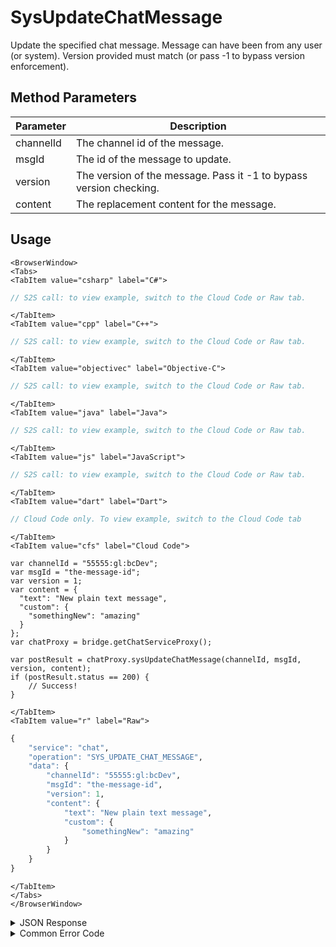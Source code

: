 # SysUpdateChatMessage

Update the specified chat message. Message can have been from any user (or system). Version provided must match (or pass -1 to bypass version enforcement).

<PartialServop service_name="chat" operation_name="SYS_UPDATE_CHAT_MESSAGE" />

## Method Parameters
Parameter | Description
--------- | -----------
channelId | The channel id of the message. 
msgId | The id of the message to update. 
version | The version of the message. Pass it -1 to bypass version checking. 
content | The replacement content for the message. 

## Usage

```mdx-code-block
<BrowserWindow>
<Tabs>
<TabItem value="csharp" label="C#">
```

```csharp
// S2S call: to view example, switch to the Cloud Code or Raw tab.
```

```mdx-code-block
</TabItem>
<TabItem value="cpp" label="C++">
```

```cpp
// S2S call: to view example, switch to the Cloud Code or Raw tab.
```

```mdx-code-block
</TabItem>
<TabItem value="objectivec" label="Objective-C">
```

```objectivec
// S2S call: to view example, switch to the Cloud Code or Raw tab.
```

```mdx-code-block
</TabItem>
<TabItem value="java" label="Java">
```

```java
// S2S call: to view example, switch to the Cloud Code or Raw tab.
```

```mdx-code-block
</TabItem>
<TabItem value="js" label="JavaScript">
```

```javascript
// S2S call: to view example, switch to the Cloud Code or Raw tab.
```

```mdx-code-block
</TabItem>
<TabItem value="dart" label="Dart">
```

```dart
// Cloud Code only. To view example, switch to the Cloud Code tab
```

```mdx-code-block
</TabItem>
<TabItem value="cfs" label="Cloud Code">
```

```cfscript
var channelId = "55555:gl:bcDev";
var msgId = "the-message-id";
var version = 1;
var content = {
  "text": "New plain text message",
  "custom": {
    "somethingNew": "amazing"
  }
};
var chatProxy = bridge.getChatServiceProxy();

var postResult = chatProxy.sysUpdateChatMessage(channelId, msgId, version, content);
if (postResult.status == 200) {
    // Success!
}
```

```mdx-code-block
</TabItem>
<TabItem value="r" label="Raw">
```

```r
{
	"service": "chat",
	"operation": "SYS_UPDATE_CHAT_MESSAGE",
	"data": {
		"channelId": "55555:gl:bcDev",
		"msgId": "the-message-id",
		"version": 1,
		"content": {
			"text": "New plain text message",
			"custom": {
				"somethingNew": "amazing"
			}
		}
	}
}
```

```mdx-code-block
</TabItem>
</Tabs>
</BrowserWindow>
```

<details>
<summary>JSON Response</summary>

```json
{
    "status": 200,
    "data": {}
}
```
</details>

<details>
<summary>Common Error Code</summary>

### Status Codes
Code | Name | Description
---- | ---- | -----------
40346 | INSUFFICIDENT_PERMISSIONS | The channel id provided is invalid.
40595 | CHAT_MESSASAGE_NOT_FOUND | The specified message cannot be found
40601 | RTT_NOT_ENABLED | RTT must be enabled for this feature
40603 | CHAT_UNRECOGNIZED_CHANNEL | The specified channel is invalid
40616 | CLOUD_CODE_ONLY | Method only available via cloud code

</details>


